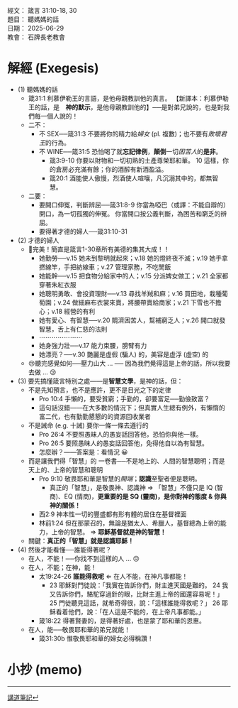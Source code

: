 經文：  箴言 31:10-18, 30  
題目：  聽媽媽的話  
日期：  2025-06-29  
教會：  石牌長老教會  


# 解經 (Exegesis)

- (1) 聽媽媽的話
	- 箴31:1 利慕伊勒王的言語，是他母親教訓他的真言。 【新譯本：利慕伊勒王的話，是　**神的默示**，是他母親教訓他的】──是對弟兄說的，也是對我們每一個人說的！
	- 二不：
		- 不 SEX──箴31:3 不要將你的精力給*婦女* (pl. 複數)；也不要有*敗壞君王*的行為。
		- 不 WINE──箴31:5 恐怕喝了就**忘記律例**，**顛倒**一切*困苦人*的**是非**。
			- 箴3:9-10 你要以財物和一切初熟的土產尊榮耶和華。 10 這樣，你的倉房必充滿有餘；你的酒醡有新酒盈溢。
			- 箴20:1 酒能使人傲慢，烈酒使人喧嚷，凡沉溺其中的，都無智慧。
	- 二要：
		- 要開口伸冤，判斷辨屈──箴31:8-9 你當為啞巴（或譯：不能自辯的）開口，為一切孤獨的伸冤。 你當開口按公義判斷，為困苦和窮乏的辨屈。 
		- 要得著才德的婦人──箴31:10-31
- (2) 才德的婦人
	- 🎀完美！簡直是箴言1-30章所有美德的集其大成！！
		- 她勤勞──v.15 她未到黎明就起來；v.18 她的燈終夜不滅；v.19 她手拿撚線竿，手把紡線車；v.27 管理家務，不吃閒飯
		- 她能幹──v.15 把食物分給家中的人；v.15 分派婢女做工；v.21 全家都穿著朱紅衣服
		- 她聰明勇敢、會投資理財──v.13 尋找羊羢和麻；v.16 買田地，栽種葡萄園；v.24 做細麻布衣裳來賣，將腰帶賣給商家；v.21 下雪也不擔心；v.18 經營的有利
		- 她有愛心、有智慧──v.20 賙濟困苦人，幫補窮乏人；v.26 開口就發智慧，舌上有仁慈的法則
		- ⋯⋯⋯⋯⋯⋯⋯
		- 她身強力壯──v.17 能力束腰，膀臂有力
		- 她漂亮？──v.30 艷麗是虛假 (騙人) 的，美容是虛浮 (虛空) 的
	- 😢聽完感覺如何──壓力山大 ... ── 因為我們覺得這是上帝的話，所以我要去做 ... 😢
- (3) 要先搞懂箴言特別之處——是**智慧文學**，是神的話，但：
	- 不是先知預言，也不是應許，更不是日光之下的定律
		- Pro 10:4 手懶的，要受貧窮；手勤的，卻要富足──勤儉致富？
		- 這句話沒錯——在大多數的情況下；但真實人生總有例外，有懶惰的富二代，也有勤勤懇懇的的資源回收業者
	- 不是誡命 (e.g. 十誡) 要你一條一條去遵行的
		- Pro 26:4 不要照愚昧人的愚妄話回答他，恐怕你與他一樣。 
		- Pro 26:5 要照愚昧人的愚妄話回答他，免得他自以為有智慧。 
		- 怎麼辦？——答案是：看情況 😀
	- 而是讓我們得「智慧」的 一卷書──不是地上的、人間的智慧聰明；而是天上的、上帝的智慧和聰明
		- Pro 9:10 敬畏耶和華是智慧的*開端*；**認識**至聖者便是聰明。 
			- 真正的「智慧」，是敬畏神、認識神 ⇒ 「智慧」不僅只是 IQ (智商)、EQ (情商)，**更重要的是 SQ (靈商)，是你對神的態度 & 你與神的關係！**
		- 西2:9 神本性一切的豐盛都有形有體的居住在基督裡面
		- 林前1:24 但在那蒙召的，無論是猶太人、希臘人，基督總為上帝的能力，上帝的智慧。 ⇒ **耶穌基督就是神的智慧！**
	- 關鍵：**真正的「智慧」就是認識耶穌！**
- (4) 然後才能看懂──誰能得著呢？
	- 在人，不能！──你找不到這樣的人 ... 😢
	- 在人，不能；在神，能！
		- 太19:24-26 **誰能得救呢** ⇐ 在人不能，在神凡事都能！
			- 23 耶穌對門徒說：「我實在告訴你們，財主進天國是難的。 24 我又告訴你們，駱駝穿過針的眼，比財主進上帝的國還容易呢！」 25 門徒聽見這話，就希奇得很，說：「這樣誰能得救呢？」 26 耶穌看着他們，說：「在人這是不能的，在上帝凡事都能。」
		- 箴18:22 得著賢妻的，是得著好處，也是蒙了耶和華的恩惠。 
	- 在人，能──敬畏耶和華的弟兄就能！
		- 箴31:30b 惟敬畏耶和華的婦女必得稱讚！




# 小抄 (memo)



---

[講道筆記↵](README.md)


